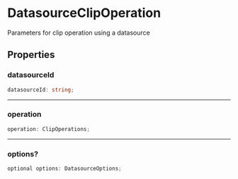 # DatasourceClipOperation

Parameters for clip operation using a datasource

## Properties

### datasourceId

```ts
datasourceId: string;
```

---

### operation

```ts
operation: ClipOperations;
```

---

### options?

```ts
optional options: DatasourceOptions;
```
